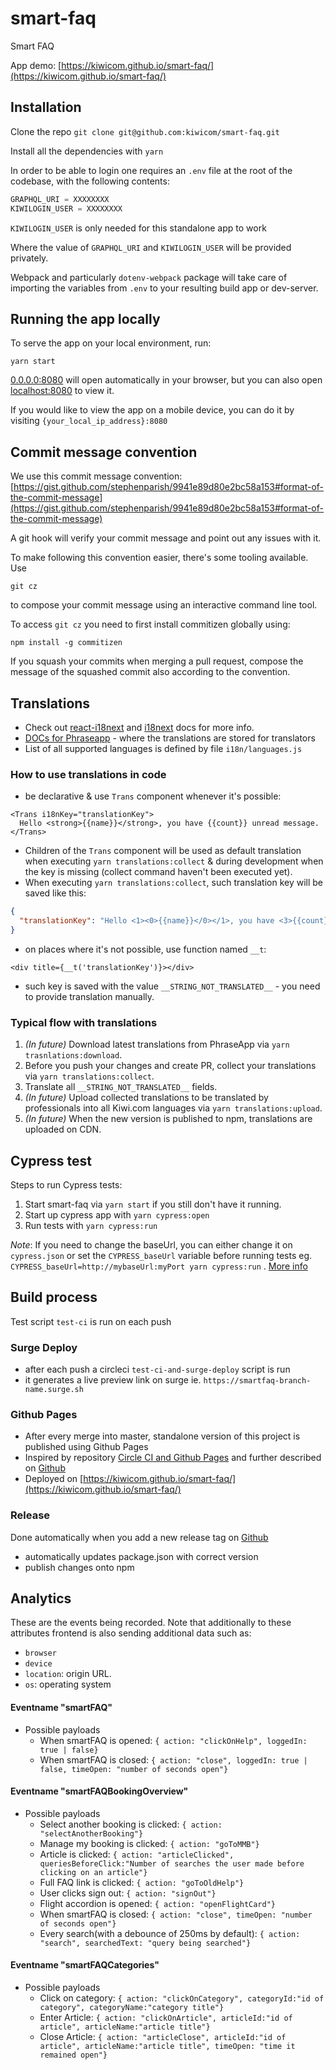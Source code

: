 # smart-faq

Smart FAQ

App demo: [https://kiwicom.github.io/smart-faq/](https://kiwicom.github.io/smart-faq/)

## Installation

Clone the repo `git clone git@github.com:kiwicom/smart-faq.git`

Install all the dependencies with `yarn`

In order to be able to login one requires an `.env` file at the root of the codebase, with the following contents:

```javascript
GRAPHQL_URI = XXXXXXXX
KIWILOGIN_USER = XXXXXXXX
```

`KIWILOGIN_USER` is only needed for this standalone app to work

Where the value of `GRAPHQL_URI` and `KIWILOGIN_USER` will be provided privately.

Webpack and particularly `dotenv-webpack` package will take care of importing the variables from `.env` to your resulting build app or dev-server.

## Running the app locally

To serve the app on your local environment, run:

```
yarn start
```

[0.0.0.0:8080](http://0.0.0.0:8080/) will open automatically in your browser, but you can also open [localhost:8080](http://localhost:8080/) to view it.

If you would like to view the app on a mobile device, you can do it by visiting `{your_local_ip_address}:8080`

## Commit message convention

We use this commit message convention: [https://gist.github.com/stephenparish/9941e89d80e2bc58a153#format-of-the-commit-message](https://gist.github.com/stephenparish/9941e89d80e2bc58a153#format-of-the-commit-message)

A git hook will verify your commit message and point out any issues with it.

To make following this convention easier, there's some tooling available. Use

```
git cz
```

to compose your commit message using an interactive command line tool.

To access `git cz` you need to first install commitizen globally using:

```
npm install -g commitizen
```

If you squash your commits when merging a pull request, compose the message of
the squashed commit also according to the convention.

## Translations

- Check out [react-i18next](https://react.i18next.com/) and [i18next](https://www.i18next.com/) docs for more info.
- [DOCs for Phraseapp](https://phraseapp.com/docs/) - where the translations are stored for translators
- List of all supported languages is defined by file `i18n/languages.js`

### How to use translations in code

- be declarative & use `Trans` component whenever it's possible:

```
<Trans i18nKey="translationKey">
  Hello <strong>{{name}}</strong>, you have {{count}} unread message.
</Trans>
```

- Children of the `Trans` component will be used as default translation when executing `yarn translations:collect` & during development when the key is missing (collect command haven't been executed yet).
- When executing `yarn translations:collect`, such translation key will be saved like this:

```json
{
  "translationKey": "Hello <1><0>{{name}}</0></1>, you have <3>{{count}}</3> unread message."
}
```

- on places where it's not possible, use function named `__t`:

```
<div title={__t('translationKey')}></div>
```

- such key is saved with the value `__STRING_NOT_TRANSLATED__` - you need to provide translation manually.

### Typical flow with translations

1.  _(In future)_ Download latest translations from PhraseApp via `yarn trasnlations:download`.
2.  Before you push your changes and create PR, collect your translations via `yarn translations:collect`.
3.  Translate all `__STRING_NOT_TRANSLATED__` fields.
4.  _(In future)_ Upload collected translations to be translated by professionals into all Kiwi.com languages via `yarn translations:upload`.
5.  _(In future)_ When the new version is published to npm, translations are uploaded on CDN.

## Cypress test

Steps to run Cypress tests:

1.  Start smart-faq via `yarn start` if you still don't have it running.
2.  Start up cypress app with `yarn cypress:open`
3.  Run tests with `yarn cypress:run`

_Note_: If you need to change the baseUrl, you can either change it on `cypress.json` or
set the `CYPRESS_baseUrl` variable before running tests eg. `CYPRESS_baseUrl=http://mybaseUrl:myPort yarn cypress:run` . [More info](https://docs.cypress.io/guides/guides/environment-variables.html)

## Build process

Test script `test-ci` is run on each push

### Surge Deploy

- after each push a circleci `test-ci-and-surge-deploy` script is run
- it generates a live preview link on surge ie. `https://smartfaq-branch-name.surge.sh`

### Github Pages

- After every merge into master, standalone version of this project is published using Github Pages
- Inspired by repository [Circle CI and Github Pages](https://github.com/Villanuevand/deployment-circleci-gh-pages) and further described on [Github](https://github.com/DevProgress/onboarding/wiki/Using-Circle-CI-with-Github-Pages-for-Continuous-Delivery)
- Deployed on [https://kiwicom.github.io/smart-faq/](https://kiwicom.github.io/smart-faq/)

### Release

Done automatically when you add a new release tag on [Github](https://github.com/kiwicom/smart-faq/releases/new)

- automatically updates package.json with correct version
- publish changes onto npm

## Analytics

These are the events being recorded. Note that additionally to these attributes frontend is also sending additional data such as:

- `browser`
- `device`
- `location`: origin URL.
- `os`: operating system

#### Eventname "smartFAQ"

- Possible payloads
  - When smartFAQ is opened: `{ action: "clickOnHelp", loggedIn: true | false}`
  - When smartFAQ is closed: `{ action: "close", loggedIn: true | false, timeOpen: "number of seconds open"}`

#### Eventname "smartFAQBookingOverview"

- Possible payloads
  - Select another booking is clicked: `{ action: "selectAnotherBooking"}`
  - Manage my booking is clicked: `{ action: "goToMMB"}`
  - Article is clicked: `{ action: "articleClicked", queriesBeforeClick:"Number of searches the user made before clicking on an article"}`
  - Full FAQ link is clicked: `{ action: "goToOldHelp"}`
  - User clicks sign out: `{ action: "signOut"}`
  - Flight accordion is opened: `{ action: "openFlightCard"}`
  - When smartFAQ is closed: `{ action: "close", timeOpen: "number of seconds open"}`
  - Every search(with a debounce of 250ms by default): `{ action: "search", searchedText: "query being searched"}`

#### Eventname "smartFAQCategories"

- Possible payloads
  - Click on category: `{ action: "clickOnCategory", categoryId:"id of category", categoryName:"category title"}`
  - Enter Article: `{ action: "clickOnArticle", articleId:"id of article", articleName:"article title"}`
  - Close Article: `{ action: "articleClose", articleId:"id of article", articleName:"article title", timeOpen: "time it remained open"}`
